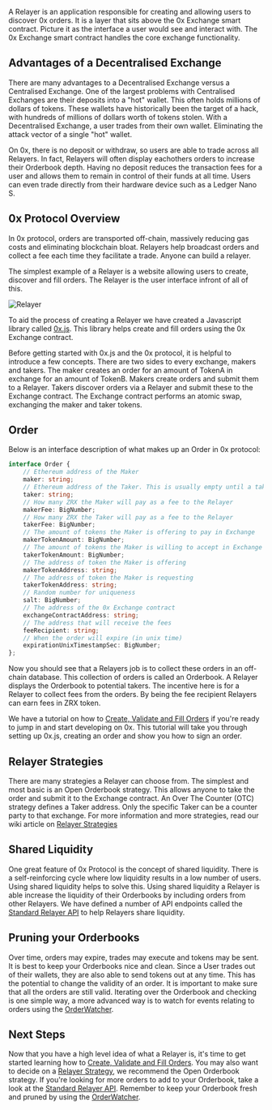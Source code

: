 A Relayer is an application responsible for creating and allowing users to discover 0x orders. It is a layer that sits above the 0x Exchange smart contract. Picture it as the interface a user would see and interact with. The 0x Exchange smart contract handles the core exchange functionality.

## Advantages of a Decentralised Exchange
There are many advantages to a Decentralised Exchange versus a Centralised Exchange. One of the largest problems with Centralised Exchanges are their deposits into a "hot" wallet. This often holds millions of dollars of tokens. These wallets have historically been the target of a hack, with hundreds of millions of dollars worth of tokens stolen. With a Decentralised Exchange, a user trades from their own wallet. Eliminating the attack vector of a single "hot" wallet.

On 0x, there is no deposit or withdraw, so users are able to trade across all Relayers. In fact, Relayers will often display eachothers orders to increase their Orderbook depth. Having no deposit reduces the transaction fees for a user and allows them to remain in control of their funds at all time. Users can even trade directly from their hardware device such as a Ledger Nano S. 

## 0x Protocol Overview
In 0x protocol, orders are transported off-chain, massively reducing gas costs and eliminating blockchain bloat. Relayers help broadcast orders and collect a fee each time they facilitate a trade. Anyone can build a relayer.

The simplest example of a Relayer is a website allowing users to create, discover and fill orders. The Relayer is the user interface infront of all of this.

![Relayer](https://0xproject.com/images/landing/relayer_diagram.png)

To aid the process of creating a Relayer we have created a Javascript library called [0x.js](https://github.com/0xProject/0x-monorepo/tree/development/packages/0x.js). This library helps create and fill orders using the 0x Exchange contract. 

Before getting started with 0x.js and the 0x protocol, it is helpful to introduce a few concepts. There are two sides to every exchange, makers and takers. The maker creates an order for an amount of TokenA in exchange for an amount of TokenB. Makers create orders and submit them to a Relayer. Takers discover orders via a Relayer and submit these to the Exchange contract. The Exchange contract performs an atomic swap, exchanging the maker and taker tokens.

## Order
Below is an interface description of what makes up an Order in 0x protocol:
```typescript
interface Order {
    // Ethereum address of the Maker
    maker: string;
    // Ethereum address of the Taker. This is usually empty until a taker submits it to the Blockchain
    taker: string;
    // How many ZRX the Maker will pay as a fee to the Relayer
    makerFee: BigNumber;
    // How many ZRX the Taker will pay as a fee to the Relayer
    takerFee: BigNumber;
    // The amount of tokens the Maker is offering to pay in Exchange
    makerTokenAmount: BigNumber;
    // The amount of tokens the Maker is willing to accept in Exchange
    takerTokenAmount: BigNumber;
    // The address of token the Maker is offering
    makerTokenAddress: string;
    // The address of token the Maker is requesting
    takerTokenAddress: string;
    // Random number for uniqueness
    salt: BigNumber;
    // The address of the 0x Exchange contract
    exchangeContractAddress: string;
    // The address that will receive the fees
    feeRecipient: string;
    // When the order will expire (in unix time)
    expirationUnixTimestampSec: BigNumber;
};
```

Now you should see that a Relayers job is to collect these orders in an off-chain database. This collection of orders is called an Orderbook. A Relayer displays the Orderbook to potential takers. The incentive here is for a Relayer to collect fees from the orders. By being the fee recipient Relayers can earn fees in ZRX token.

We have a tutorial on how to [Create, Validate and Fill Orders](https://0xproject.com/wiki#Intro-Tutorial:-Create,-Validate,-Fill-Order) if you're ready to jump in and start developing on 0x. This tutorial will take you through setting up 0x.js, creating an order and show you how to sign an order.

## Relayer Strategies 
There are many strategies a Relayer can choose from. The simplest and most basic is an Open Orderbook strategy. This allows anyone to take the order and submit it to the Exchange contract. An Over The Counter (OTC) strategy defines a Taker address. Only the specific Taker can be a counter party to that exchange. For more information and more strategies, read our wiki article on [Relayer Strategies](https://0xproject.com/wiki#Open-Orderbook)

## Shared Liquidity
One great feature of 0x Protocol is the concept of shared liquidity. There is a self-reinforcing cycle where low liquidity results in a low number of users. Using shared liquidity helps to solve this. Using shared liquidity a Relayer is able increase the liquidity of their Orderbooks by including orders from other Relayers. We have defined a number of API endpoints called the [Standard Relayer API](https://github.com/0xProject/standard-relayer-api) to help Relayers share liquidity.

## Pruning your Orderbooks
Over time, orders may expire, trades may execute and tokens may be sent. It is best to keep your Orderbooks nice and clean. Since a User trades out of their wallets, they are also able to send tokens out at any time. This has the potential to change the validity of an order. It is important to make sure that all the orders are still valid. Iterating over the Orderbook and checking is one simple way, a more advanced way is to watch for events relating to orders using the [OrderWatcher](https://0xproject.com/wiki#0x-OrderWatcher).

## Next Steps

Now that you have a high level idea of what a Relayer is, it's time to get started learning how to [Create, Validate and Fill Orders](https://0xproject.com/wiki#Intro-Tutorial:-Create,-Validate,-Fill-Order). You may also want to decide on a [Relayer Strategy](https://0xproject.com/wiki#Open-Orderbook), we recommend the Open Orderbook strategy. If you're looking for more orders to add to your Orderbook, take a look at the [Standard Relayer API](https://github.com/0xProject/standard-relayer-api). Remember to keep your Orderbook fresh and pruned by using the [OrderWatcher](https://0xproject.com/wiki#0x-OrderWatcher).
